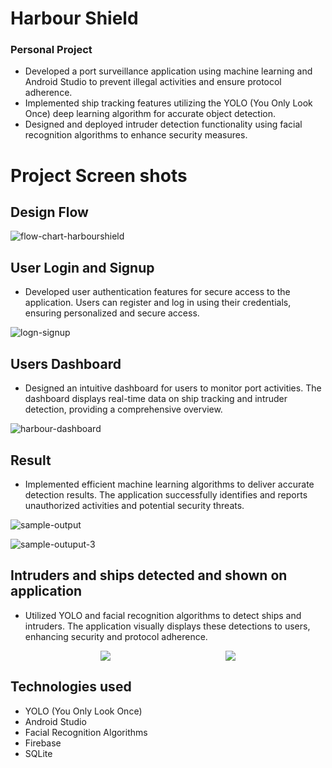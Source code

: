 # Harbour Shield
### Personal Project

<p>

- Developed a port surveillance application using machine learning and Android Studio to prevent illegal activities and ensure protocol adherence.
- Implemented ship tracking features utilizing the YOLO (You Only Look Once) deep learning algorithm for accurate object detection. 
- Designed and deployed intruder detection functionality using facial recognition algorithms to enhance security measures.

</p>

# Project Screen shots
## Design Flow

![flow-chart-harbourshield](https://github.com/user-attachments/assets/eac6e1f3-bd0c-42d5-be01-9eab95a51d55)


## User Login and Signup
- Developed user authentication features for secure access to the application. Users can register and log in using their credentials, ensuring personalized and secure access.
  
![logn-signup](https://github.com/user-attachments/assets/4416c8f0-ca08-4a99-a38c-119a61e67cc9)


## Users Dashboard
- Designed an intuitive dashboard for users to monitor port activities. The dashboard displays real-time data on ship tracking and intruder detection, providing a comprehensive overview.
  
![harbour-dashboard](https://github.com/user-attachments/assets/1c5c8cca-73f9-4868-90bc-0f7ed20b5a57)


## Result
- Implemented efficient machine learning algorithms to deliver accurate detection results. The application successfully identifies and reports unauthorized activities and potential security threats.

![sample-output](https://github.com/user-attachments/assets/86a751b2-2173-4163-8523-c9dee1682548)

![sample-outuput-3]()


## Intruders and ships detected and shown on application
- Utilized YOLO and facial recognition algorithms to detect ships and intruders. The application visually displays these detections to users, enhancing security and protocol adherence.

<div style="display: flex; justify-content: space-evenly; align-items: center;">
  <img src="https://github.com/user-attachments/assets/1115e166-f416-4864-95a9-51516b0c4259" style="margin-right: 20px;"/>
  <img src="https://github.com/user-attachments/assets/2a4700df-5fd3-429a-abb6-03dbf06ddb14" style="margin-left: 20px;"/>
</div>




## Technologies used
<p>

- YOLO (You Only Look Once)
- Android Studio
- Facial Recognition Algorithms
- Firebase
- SQLite

</p>
